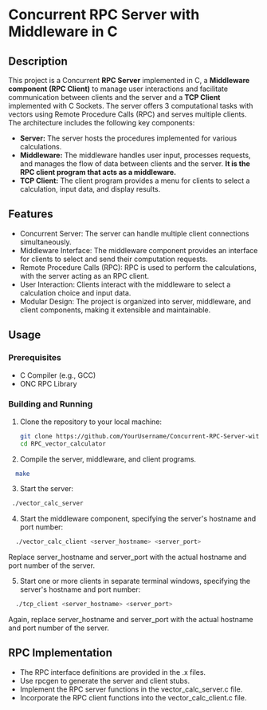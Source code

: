 # Concurrent RPC Server with Middleware in C

## Description

This project is a Concurrent **RPC Server** implemented in C, a **Middleware component (RPC Client)** to manage user interactions and facilitate communication between clients and the server and a **TCP Client** implemented with C Sockets. The server offers 3 computational tasks with vectors using Remote Procedure Calls (RPC) and serves multiple clients. The architecture includes the following key components:

- **Server:** The server hosts the procedures implemented for various calculations.
- **Middleware:** The middleware handles user input, processes requests, and manages the flow of data between clients and the server. **It is the RPC client program that acts as a middleware.**
- **TCP Client:** The client program provides a menu for clients to select a calculation, input data, and display results.

## Features

- Concurrent Server: The server can handle multiple client connections simultaneously.
- Middleware Interface: The middleware component provides an interface for clients to select and send their computation requests.
- Remote Procedure Calls (RPC): RPC is used to perform the calculations, with the server acting as an RPC client.
- User Interaction: Clients interact with the middleware to select a calculation choice and input data.
- Modular Design: The project is organized into server, middleware, and client components, making it extensible and maintainable.

## Usage

### Prerequisites

- C Compiler (e.g., GCC)
- ONC RPC Library

### Building and Running

1. Clone the repository to your local machine:

   ```bash
   git clone https://github.com/YourUsername/Concurrent-RPC-Server-with-Middleware.git
   cd RPC_vector_calculator
   ```
   
2. Compile the server, middleware, and client programs. 
  ```bash
    make 
  ```
3. Start the server:

  ```bash
   ./vector_calc_server
  ```
4. Start the middleware component, specifying the server's hostname and port number:

  ```bash
    ./vector_calc_client <server_hostname> <server_port>
  ```
Replace server_hostname and server_port with the actual hostname and port number of the server.

5. Start one or more clients in separate terminal windows, specifying the server's hostname and port number:

  ```bash
    ./tcp_client <server_hostname> <server_port>
  ```
Again, replace server_hostname and server_port with the actual hostname and port number of the server.
## RPC Implementation
- The RPC interface definitions are provided in the .x files.
- Use rpcgen to generate the server and client stubs.
- Implement the RPC server functions in the vector_calc_server.c file.
- Incorporate the RPC client functions into the vector_calc_client.c file.
